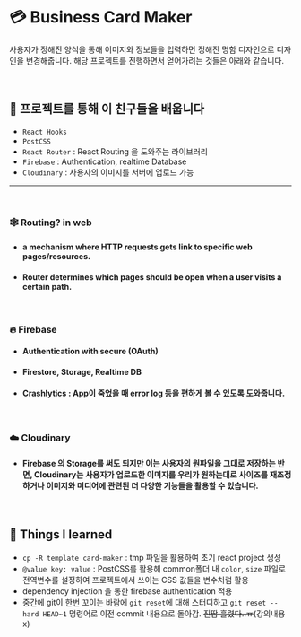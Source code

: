 # 💳 Business Card Maker

사용자가 정해진 양식을 통해 이미지와 정보들을 입력하면 정해진 명함 디자인으로 디자인을 변경해줍니다.
해당 프로젝트를 진행하면서 얻어가려는 것들은 아래와 같습니다.

<br />

## 📝 프로젝트를 통해 이 친구들을 배웁니다

- `React Hooks`
- `PostCSS`
- `React Router` : React Routing 을 도와주는 라이브러리
- `Firebase` : Authentication, realtime Database
- `Cloudinary` : 사용자의 이미지를 서버에 업로드 가능

---

<br />

### 🕸 **Routing?** in web

- #### a mechanism where HTTP requests gets link to specific web pages/resources.
- #### Router determines which pages should be open when a user visits a certain path.

<br />

### 🔥 **Firebase**

- #### Authentication with secure (OAuth)
- #### Firestore, Storage, Realtime DB
- #### Crashlytics : App이 죽었을 때 error log 등을 편하게 볼 수 있도록 도와줍니다.

<br />

### ☁️ **Cloudinary**

- #### Firebase 의 Storage를 써도 되지만 이는 사용자의 원파일을 그대로 저장하는 반면, Cloudinary는 사용자가 업로드한 이미지를 우리가 원하는대로 사이즈를 재조정하거나 이미지와 미디어에 관련된 더 다양한 기능들을 활용할 수 있습니다.

<br />

## 🍎 Things I learned

- `cp -R template card-maker` : tmp 파일을 활용하여 초기 react project 생성
- `@value key: value` : PostCSS를 활용해 common폴더 내 `color`, `size` 파일로 전역변수를 설정하여 프로젝트에서 쓰이는 CSS 값들을 변수처럼 활용
- dependency injection 을 통한 firebase authentication 적용
- 중간에 git이 한번 꼬이는 바람에 `git reset`에 대해 스터디하고 `git reset --hard HEAD~1` 명령어로 이전 commit 내용으로 돌아감. ~~진땀 흘렸다..ㅠ~~(강의내용 x)
